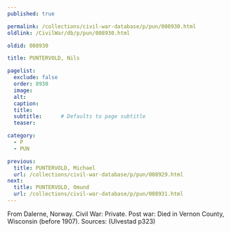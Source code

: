 ```yaml
---
published: true

permalink: /collections/civil-war-database/p/pun/008930.html
oldlink: /CivilWar/db/p/pun/008930.html

oldid: 008930

title: PUNTERVOLD, Nils

pagelist:
  exclude: false
  order: 8930
  image: 
  alt:
  caption:
  title:
  subtitle:      # Defaults to page subtitle
  teaser:

category: 
  - P 
  - PUN

previous:
  title: PUNTERVOLD, Michael
  url: /collections/civil-war-database/p/pun/008929.html  
next:
  title: PUNTERVOLD, Omund
  url: /collections/civil-war-database/p/pun/008931.html   
---
```

From Dalerne, Norway. Civil War: Private. Post war: Died in Vernon County, Wisconsin (before 1907). Sources: (Ulvestad p323)